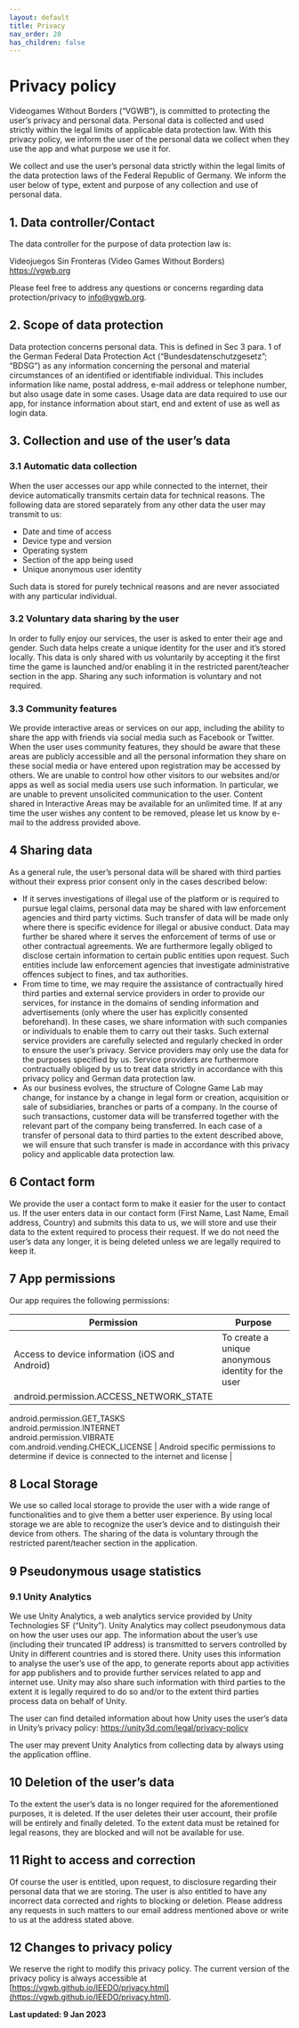 ```yaml
---
layout: default
title: Privacy
nav_order: 20
has_children: false
---
```

# Privacy policy

Videogames Without Borders (“VGWB”), is committed to protecting the user’s privacy and personal data. Personal data is collected and used strictly within the legal limits of applicable data protection law. With this privacy policy, we inform the user of the personal data we collect when they use the app and what purpose we use it for.

We collect and use the user’s personal data strictly within the legal limits of the data protection laws of the Federal Republic of Germany. We inform the user below of type, extent and purpose of any collection and use of personal data.

## 1. Data controller/Contact

The data controller for the purpose of data protection law is:

Videojuegos Sin Fronteras (Video Games Without Borders)  
https://vgwb.org  
  
Please feel free to address any questions or concerns regarding data protection/privacy to [info@vgwb.org](mailto:info@vgwb.org).

## 2. Scope of data protection

Data protection concerns personal data. This is defined in Sec 3 para. 1 of the German Federal Data Protection Act (“Bundesdatenschutzgesetz”; “BDSG”) as any information concerning the personal and material circumstances of an identified or identifiable individual. This includes information like name, postal address, e-mail address or telephone number, but also usage date in some cases. Usage data are data required to use our app, for instance information about start, end and extent of use as well as login data.

## 3. Collection and use of the user’s data

### 3.1 Automatic data collection

When the user accesses our app while connected to the internet, their device automatically transmits certain data for technical reasons. The following data are stored separately from any other data the user may transmit to us:

- Date and time of access
- Device type and version
- Operating system
- Section of the app being used
- Unique anonymous user identity

Such data is stored for purely technical reasons and are never associated with any particular individual.

### 3.2 Voluntary data sharing by the user

In order to fully enjoy our services, the user is asked to enter their age and gender. Such data helps create a unique identity for the user and it’s stored locally. This data is only shared with us voluntarily by accepting it the first time the game is launched and/or enabling it in the restricted parent/teacher section in the app. Sharing any such information is voluntary and not required.

### 3.3 Community features

We provide interactive areas or services on our app, including the ability to share the app with friends via social media such as Facebook or Twitter. When the user uses community features, they should be aware that these areas are publicly accessible and all the personal information they share on these social media or have entered upon registration may be accessed by others. We are unable to control how other visitors to our websites and/or apps as well as social media users use such information. In particular, we are unable to prevent unsolicited communication to the user. Content shared in Interactive Areas may be available for an unlimited time. If at any time the user wishes any content to be removed, please let us know by e-mail to the address provided above.

## 4 Sharing data

As a general rule, the user’s personal data will be shared with third parties without their express prior consent only in the cases described below:

- If it serves investigations of illegal use of the platform or is required to pursue legal claims, personal data may be shared with law enforcement agencies and third party victims. Such transfer of data will be made only where there is specific evidence for illegal or abusive conduct. Data may further be shared where it serves the enforcement of terms of use or other contractual agreements. We are furthermore legally obliged to disclose certain information to certain public entities upon request. Such entities include law enforcement agencies that investigate administrative offences subject to fines, and tax authorities.
- From time to time, we may require the assistance of contractually hired third parties and external service providers in order to provide our services, for instance in the domains of sending information and advertisements (only where the user has explicitly consented beforehand). In these cases, we share information with such companies or individuals to enable them to carry out their tasks. Such external service providers are carefully selected and regularly checked in order to ensure the user’s privacy. Service providers may only use the data for the purposes specified by us. Service providers are furthermore contractually obliged by us to treat data strictly in accordance with this privacy policy and German data protection law.
- As our business evolves, the structure of Cologne Game Lab may change, for instance by a change in legal form or creation, acquisition or sale of subsidiaries, branches or parts of a company. In the course of such transactions, customer data will be transferred together with the relevant part of the company being transferred. In each case of a transfer of personal data to third parties to the extent described above, we will ensure that such transfer is made in accordance with this privacy policy and applicable data protection law.


## 6 Contact form

We provide the user a contact form to make it easier for the user to contact us. If the user enters data in our contact form (First Name, Last Name, Email address, Country) and submits this data to us, we will store and use their data to the extent required to process their request. If we do not need the user’s data any longer, it is being deleted unless we are legally required to keep it.

## 7 App permissions

Our app requires the following permissions:

| Permission | Purpose |
| --- | --- |
|Access to device information (iOS and Android) |To create a unique anonymous identity for the user |
| android.permission.ACCESS_NETWORK_STATE  
android.permission.GET_TASKS  
android.permission.INTERNET  
android.permission.VIBRATE  
com.android.vending.CHECK_LICENSE | Android specific permissions to determine if device is connected to the internet and license |

## 8 Local Storage

We use so called local storage to provide the user with a wide range of functionalities and to give them a better user experience. By using local storage we are able to recognize the user’s device and to distinguish their device from others. The sharing of the data is voluntary through the restricted parent/teacher section in the application.

## 9 Pseudonymous usage statistics

### 9.1 Unity Analytics

We use Unity Analytics, a web analytics service provided by Unity Technologies SF (“Unity”). Unity Analytics may collect pseudonymous data on how the user uses our app. The information about the user’s use (including their truncated IP address) is transmitted to servers controlled by Unity in different countries and is stored there. Unity uses this information to analyse the user’s use of the app, to generate reports about app activities for app publishers and to provide further services related to app and internet use. Unity may also share such information with third parties to the extent it is legally required to do so and/or to the extent third parties process data on behalf of Unity.

The user can find detailed information about how Unity uses the user’s data in Unity’s privacy policy: https://unity3d.com/legal/privacy-policy

The user may prevent Unity Analytics from collecting data by always using the application offline.

## 10 Deletion of the user’s data

To the extent the user’s data is no longer required for the aforementioned purposes, it is deleted. If the user deletes their user account, their profile will be entirely and finally deleted. To the extent data must be retained for legal reasons, they are blocked and will not be available for use.

## 11 Right to access and correction

Of course the user is entitled, upon request, to disclosure regarding their personal data that we are storing. The user is also entitled to have any incorrect data corrected and rights to blocking or deletion. Please address any requests in such matters to our email address mentioned above or write to us at the address stated above.

## 12 Changes to privacy policy

We reserve the right to modify this privacy policy. The current version of the privacy policy is always accessible at [https://vgwb.github.io/IEEDO/privacy.html](https://vgwb.github.io/IEEDO/privacy.html).

****Last updated:** 9 Jan 2023**